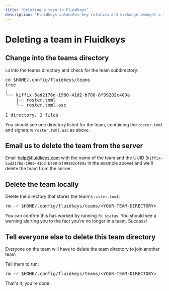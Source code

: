 ```yaml
---
title: "Deleting a team in Fluidkeys"
description: "Fluidkeys automates key rotation and exchange amongst a team. This guide will get you setup as a team and each member of the team setup with new PGP keys."
---
```


# Deleting a team in Fluidkeys

<h2 class="numbered">Change into the teams directory</h2>

`cd` into the teams directory and check for the team subdirectory:

<pre class="terminal">
<span class="command">cd $HOME/.config/fluidkeys/teams</span>
<span class="command">tree<span>
<span class="output">.
└── kiffix-5ad2176d-1980-41d2-b708-8f99202c409a
    ├── roster.toml
    └── roster.toml.asc

1 directory, 2 files</span>
</pre>

You should see one directory listed for the team, containing the `roster.toml` and signature `roster.toml.asc` as above.

<h2 class="numbered">Email us to delete the team from the server</h2>

Email [help@fluidkeys.com](mailto:help@fluidkeys.com) with the name of the team and the UUID (`kiffix-5ad2176d-1980-41d2-b708-8f99202c409a` in the example above) and we'll delete the team from the server.

<h2 class="numbered">Delete the team locally</h2>

Delete the directory that stores the team's <code>roster.toml</code>:

<pre class="terminal">
<span class="command">rm -r $HOME/.config/fluidkeys/teams/&lt;YOUR-TEAM-DIRECTORY&gt;</span>
</pre>

You can confirm this has worked by running `fk status`. You should see a warning alerting you to the fact you're no longer in a team. Success!

<h2 class="numbered">Tell everyone else to delete this team directory</h2>

<div class="callout callout--warning">
    <p>Everyone on the team will have to delete the team directory to join another team</p>
</div>

Tell them to run:
<pre class="terminal">
<span class="command">rm -r $HOME/.config/fluidkeys/teams/&lt;YOUR-TEAM-DIRECTORY&gt;</span>
</pre>

That's it, you're done.
